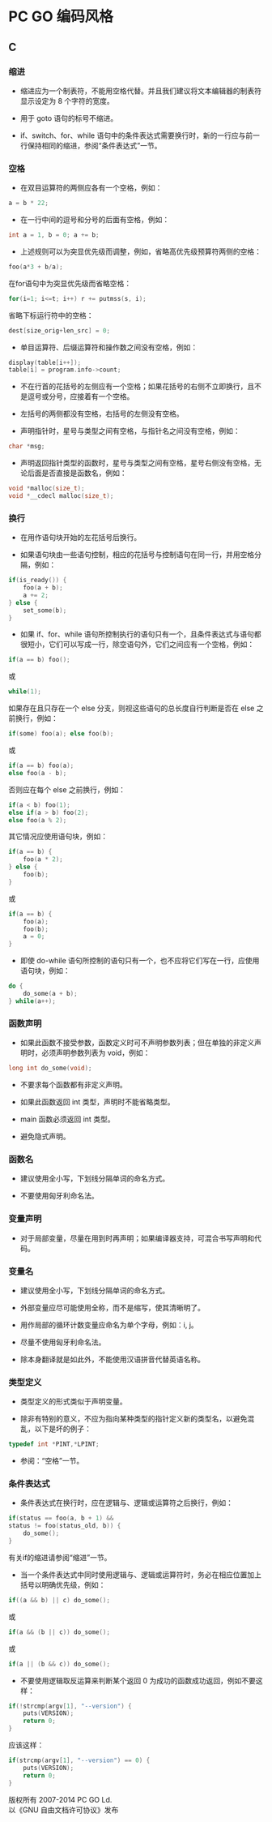 # PC GO 编码风格

## C

### 缩进
- 缩进应为一个制表符，不能用空格代替。并且我们建议将文本编辑器的制表符显示设定为 8 个字符的宽度。

- 用于 goto 语句的标号不缩进。

- if、switch、for、while 语句中的条件表达式需要换行时，新的一行应与前一行保持相同的缩进，参阅“条件表达式”一节。

### 空格
- 在双目运算符的两侧应各有一个空格，例如：
```c
a = b * 22;
```

- 在一行中间的逗号和分号的后面有空格，例如：
```c
int a = 1, b = 0; a += b;
```

- 上述规则可以为突显优先级而调整，例如，省略高优先级预算符两侧的空格：
```c
foo(a*3 + b/a);
```
在for语句中为突显优先级而省略空格：
```c
for(i=1; i<=t; i++) r += putmss(s, i);
```
省略下标运行符中的空格：
```c
dest[size_orig+len_src] = 0;
```

- 单目运算符、后缀运算符和操作数之间没有空格，例如：
```c
display(table[i++]);
table[i] = program.info->count;
```

- 不在行首的花括号的左侧应有一个空格；如果花括号的右侧不立即换行，且不是逗号或分号，应接着有一个空格。

- 左括号的两侧都没有空格，右括号的左侧没有空格。

- 声明指针时，星号与类型之间有空格，与指针名之间没有空格，例如：
```c
char *msg;
```

- 声明返回指针类型的函数时，星号与类型之间有空格，星号右侧没有空格，无论后面是否直接是函数名，例如：
```c
void *malloc(size_t);
void *__cdecl malloc(size_t);
```

### 换行
- 在用作语句块开始的左花括号后换行。

- 如果语句块由一些语句控制，相应的花括号与控制语句在同一行，并用空格分隔，例如：
```c
if(is_ready()) {
	foo(a + b);
	a += 2;
} else {
	set_some(b);
}
```

- 如果 if、for、while 语句所控制执行的语句只有一个，且条件表达式与语句都很短小，它们可以写成一行，除空语句外，它们之间应有一个空格，例如：
```c
if(a == b) foo();
```
或
```c
while(1);
```
如果存在且只存在一个 else 分支，则视这些语句的总长度自行判断是否在 else 之前换行，例如：
```c
if(some) foo(a); else foo(b);
```
或
```c
if(a == b) foo(a);
else foo(a - b);
```
否则应在每个 else 之前换行，例如：
```c
if(a < b) foo(1);
else if(a > b) foo(2);
else foo(a % 2);
```
其它情况应使用语句块，例如：
```c
if(a == b) {
	foo(a * 2);
} else {
	foo(b);
}
```
或
```c
if(a == b) {
	foo(a);
	foo(b);
	a = 0;
}
```

- 即使 do-while 语句所控制的语句只有一个，也不应将它们写在一行，应使用语句块，例如：
```c
do {
	do_some(a + b);
} while(a++);
```

### 函数声明
- 如果此函数不接受参数，函数定义时可不声明参数列表；但在单独的非定义声明时，必须声明参数列表为 void，例如：
```c
long int do_some(void);
```

- 不要求每个函数都有非定义声明。

- 如果此函数返回 int 类型，声明时不能省略类型。

- main 函数必须返回 int 类型。

- 避免隐式声明。

### 函数名
- 建议使用全小写，下划线分隔单词的命名方式。

- 不要使用匈牙利命名法。

### 变量声明
- 对于局部变量，尽量在用到时再声明；如果编译器支持，可混合书写声明和代码。

### 变量名
- 建议使用全小写，下划线分隔单词的命名方式。

- 外部变量应尽可能使用全称，而不是缩写，使其清晰明了。

- 用作局部的循环计数变量应命名为单个字母，例如：i, j。

- 尽量不使用匈牙利命名法。

- 除本身翻译就是如此外，不能使用汉语拼音代替英语名称。

### 类型定义
- 类型定义的形式类似于声明变量。

- 除非有特别的意义，不应为指向某种类型的指针定义新的类型名，以避免混乱，以下是坏的例子：
```c
typedef int *PINT,*LPINT;
```

- 参阅：“空格”一节。

### 条件表达式
- 条件表达式在换行时，应在逻辑与、逻辑或运算符之后换行，例如：
```c
if(status == foo(a, b + 1) &&
status != foo(status_old, b)) {
	do_some();
}
```
有关if的缩进请参阅“缩进”一节。

- 当一个条件表达式中同时使用逻辑与、逻辑或运算符时，务必在相应位置加上括号以明确优先级，例如：
```c
if((a && b) || c) do_some();
```
或
```c
if(a && (b || c)) do_some();
```
或
```c
if(a || (b && c)) do_some();
```

- 不要使用逻辑取反运算来判断某个返回 0 为成功的函数成功返回，例如不要这样：
```c
if(!strcmp(argv[1], "--version") {
	puts(VERSION);
	return 0;
}
```
应该这样：
```c
if(strcmp(argv[1], "--version") == 0) {
	puts(VERSION);
	return 0;
}
```



版权所有 2007-2014 PC GO Ld.  
以《GNU 自由文档许可协议》发布
